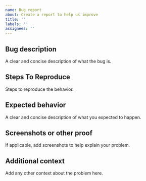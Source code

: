 ```yaml
---
name: Bug report
about: Create a report to help us improve
title: ''
labels: ''
assignees: ''
---
```


## Bug description
A clear and concise description of what the bug is.

## Steps To Reproduce
Steps to reproduce the behavior.

## Expected behavior
A clear and concise description of what you expected to happen.

## Screenshots or other proof
If applicable, add screenshots to help explain your problem.

## Additional context
Add any other context about the problem here.
